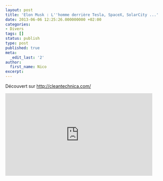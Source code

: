 ```yaml
---
layout: post
title: 'Elon Musk : L''homme derrière Tesla, SpaceX, SolarCity ...'
date: 2013-06-06 12:25:26.000000000 +02:00
categories:
- Divers
tags: []
status: publish
type: post
published: true
meta:
  _edit_last: '2'
author:
  first_name: Nico
excerpt:
---
```

<p>Découvert sur <a href="http://cleantechnica.com/2013/03/26/elon-musk-ted-talk-video/">http://cleantechnica.com/</a></p>
<p><iframe src="https://embed.ted.com/talks/lang/fr/elon_musk_the_mind_behind_tesla_spacex_solarcity.html" height="259" width="460" allowfullscreen="" frameborder="0" scrolling="no"></iframe></p>
